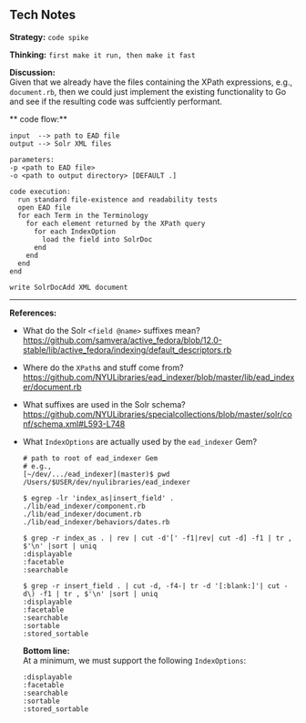 ## Tech Notes

**Strategy:** `code spike`

**Thinking:** `first make it run, then make it fast`

**Discussion:**  
Given that we already have the files containing the XPath expressions, e.g., `document.rb`, then we could just implement the existing functionality to Go and see if the resulting code was suffciently performant.


** code flow:** 
```
input  --> path to EAD file
output --> Solr XML files

parameters:
-p <path to EAD file>
-o <path to output directory> [DEFAULT .]

code execution:
  run standard file-existence and readability tests
  open EAD file
  for each Term in the Terminology
    for each element returned by the XPath query
      for each IndexOption
        load the field into SolrDoc
      end
    end
  end 
end

write SolrDocAdd XML document
```

----
**References:**  

* What do the Solr `<field @name>` suffixes mean?    
  https://github.com/samvera/active_fedora/blob/12.0-stable/lib/active_fedora/indexing/default_descriptors.rb  

* Where do the `XPath`s and stuff come from?  
  https://github.com/NYULibraries/ead_indexer/blob/master/lib/ead_indexer/document.rb

* What suffixes are used in the Solr schema?  
  https://github.com/NYULibraries/specialcollections/blob/master/solr/conf/schema.xml#L593-L748

* What `IndexOptions` are actually used by the `ead_indexer` Gem?
  ```
  # path to root of ead_indexer Gem
  # e.g., 
  [~/dev/.../ead_indexer](master)$ pwd
  /Users/$USER/dev/nyulibraries/ead_indexer

  $ egrep -lr 'index_as|insert_field' .
  ./lib/ead_indexer/component.rb
  ./lib/ead_indexer/document.rb
  ./lib/ead_indexer/behaviors/dates.rb
 
  $ grep -r index_as . | rev | cut -d'[' -f1|rev| cut -d] -f1 | tr , $'\n' |sort | uniq
  :displayable
  :facetable
  :searchable

  $ grep -r insert_field . | cut -d, -f4-| tr -d '[:blank:]'| cut -d\) -f1 | tr , $'\n' |sort | uniq
  :displayable
  :facetable
  :searchable
  :sortable
  :stored_sortable
  ```
  
  **Bottom line:**  
  At a minimum, we must support the following `IndexOptions`:
  ```
  :displayable
  :facetable
  :searchable
  :sortable
  :stored_sortable
  ```
